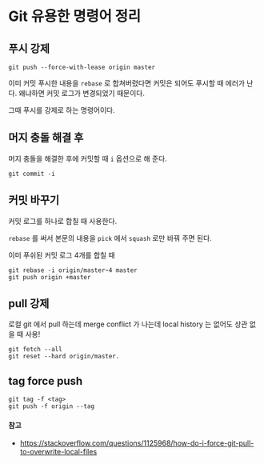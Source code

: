# Git 유용한 명령어 정리


## 푸시 강제
```
git push --force-with-lease origin master
```
이미 커밋 푸시한 내용을 `rebase` 로 합쳐버렸다면 커밋은 되어도 푸시할 때 에러가 난다.
왜냐하면 커밋 로그가 변경되었기 때문이다. 

그때 푸시를 강제로 하는 명령어이다.


## 머지 충돌 해결 후
머지 충돌을 해결한 후에 커밋할 때 `i` 옵션으로 해 준다.

```
git commit -i
```

## 커밋 바꾸기
커밋 로그를 하나로 합칠 때 사용한다.

`rebase` 를 써서 본문의 내용을 `pick` 에서 `squash` 로만 바꿔 주면 된다.

이미 푸쉬된 커밋 로그 4개를 합칠 때
```
git rebase -i origin/master~4 master
git push origin +master
```

## pull 강제
로컬 git 에서 pull 하는데 merge conflict 가 나는데 local history 는 없어도 상관 없을 때 사용!

```
git fetch --all
git reset --hard origin/master.
```

## tag force push

```
git tag -f <tag>
git push -f origin --tag
```

#### 참고
- https://stackoverflow.com/questions/1125968/how-do-i-force-git-pull-to-overwrite-local-files
